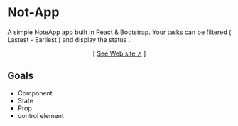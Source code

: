 # Not-App
A simple NoteApp app built in React & Bootstrap.
Your tasks can be filtered ( Lastest - Earliest ) and display the status .

 <div align="center">

[ [See Web site ↗︎][repo-url] ]
  

</div>

[repo-url]: https://mohammadrezanadirkhanloo.github.io/Not-App/

## Goals
- Component
- State
- Prop
- control element
